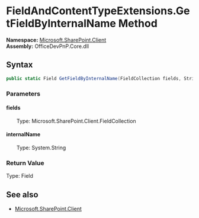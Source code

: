 # FieldAndContentTypeExtensions.GetFieldByInternalName Method  
  

**Namespace:** [Microsoft.SharePoint.Client](Microsoft.SharePoint.Client.md)  
**Assembly:** OfficeDevPnP.Core.dll  
## Syntax
```C#
public static Field GetFieldByInternalName(FieldCollection fields, String internalName)
```
### Parameters
#### fields  
&emsp;&emsp;Type: Microsoft.SharePoint.Client.FieldCollection  

#### internalName  
&emsp;&emsp;Type: System.String  

### Return Value
Type: Field  

## See also
- [Microsoft.SharePoint.Client](Microsoft.SharePoint.Client.md)
